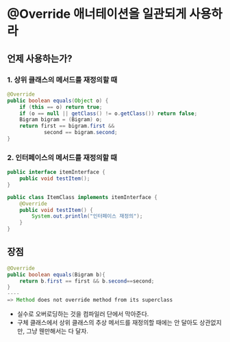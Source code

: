 # @Override 애너테이션을 일관되게 사용하라

## 언제 사용하는가?
### 1. 상위 클래스의 메서드를 재정의할 때
```java
@Override
public boolean equals(Object o) {
    if (this == o) return true;
    if (o == null || getClass() != o.getClass()) return false;
    Bigram bigram = (Bigram) o;
    return first == bigram.first &&
            second == bigram.second;
}
```
### 2. 인터페이스의 메서드를 재정의할 때
```java
public interface itemInterface {
    public void testItem();
}

public class ItemClass implements itemInterface {
    @Override
    public void testItem() {
        System.out.println("인터페이스 재정의");
    }
}
```


## 장점
```java
@Override
public boolean equals(Bigram b){
    return b.first == first && b.second==second;
}
----
=> Method does not override method from its superclass
```
- 실수로 오버로딩하는 것을 컴파일러 단에서 막아준다.
- 구체 클래스에서 상위 클래스의 추상 메서드를 재정의할 때에는 안 달아도 상관없지만, 그냥 웬만해서는 다 달자.